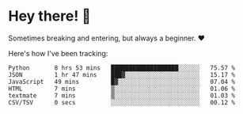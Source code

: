 # Hey there! 👋
Sometimes breaking and entering, but always a beginner. ❤️

Here's how I've been tracking:
<!--START_SECTION:waka-->

```text
Python       8 hrs 53 mins   ███████████████████░░░░░░   75.57 %
JSON         1 hr 47 mins    ███▓░░░░░░░░░░░░░░░░░░░░░   15.17 %
JavaScript   49 mins         █▓░░░░░░░░░░░░░░░░░░░░░░░   07.04 %
HTML         7 mins          ▒░░░░░░░░░░░░░░░░░░░░░░░░   01.06 %
textmate     7 mins          ▒░░░░░░░░░░░░░░░░░░░░░░░░   01.03 %
CSV/TSV      0 secs          ░░░░░░░░░░░░░░░░░░░░░░░░░   00.12 %
```

<!--END_SECTION:waka-->
